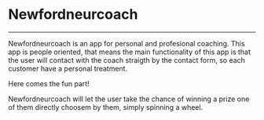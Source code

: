 # Newfordneurcoach
---

Newfordneurcoach is an app for personal and profesional coaching.
This app is people oriented, that means the main functionality of this
app is that the user will contact with the coach straigth by the contact form,
so each customer have a personal treatment.

Here comes the fun part!

Newfordneurcoach will let the user take the chance of winning a prize one of them
directly choosem by them, simply spinning a wheel.